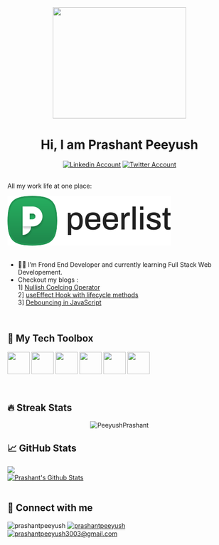 <div align="center">
<img src="https://res.cloudinary.com/doohtm4bs/image/upload/v1661883860/undraw_Firmware_re_fgdy-removebg-preview_jomlsd.jpg" width="300" height="250"/>
<br>

# Hi, I am Prashant Peeyush
  </div>
  <div align=center>
  <a href="https://www.linkedin.com/in/prashant-peeyush-9369bb19a/"><img src="https://cdn.worldvectorlogo.com/logos/linkedin-icon-2.svg" title="Linkedin" alt="Linkedin Account" width="30"/></a>
  <a href="https://twitter.com/PrashantPeeyush"><img src="https://cdn.worldvectorlogo.com/logos/twitter-6.svg" title="Twitter" alt="Twitter Account" width="40"/></a>
  <br><br>
</div>
  <p>All my work life at one place:<p>
  <a href="https://peerlist.io/rutvikumak"><img src="https://github.com/Siddhant-K-code/Siddhant-K-code/raw/master/PL%20Logo%20-%20Primary.svg"></a>
  <br>
 <br>
  
  
* 👨‍💻 I’m Frond End Developer and currently learning Full Stack Web Developement.
* Checkout my blogs :<br>
  1] <a href="https://prashant3003.hashnode.dev/nullish-coalescing-operator-a-gift-to-modern-developers" target="_blank"> Nullish Coelcing Operator </a> <br>
  2] <a href="https://prashant3003.hashnode.dev/useeffect-hook-with-lifecycle-methods" target="_blank"> useEffect Hook with lifecycle methods </a><br>
  3] <a href="https://prashant3003.hashnode.dev/debouncing-in-javascript" target="_blank"> Debouncing in JavaScript </a>
  
<br>
  
## 🧰 My Tech Toolbox

<p>
<img src="https://cdn.jsdelivr.net/gh/devicons/devicon/icons/html5/html5-original.svg" width="50" height="50"/>
<img src="https://cdn.jsdelivr.net/gh/devicons/devicon/icons/css3/css3-original.svg" width="50" height="50"/>
<img src="https://cdn.jsdelivr.net/gh/devicons/devicon/icons/javascript/javascript-original.svg"width="50" height="50" />
<img src="https://cdn.jsdelivr.net/gh/devicons/devicon/icons/typescript/typescript-original.svg" width="50" height="50"/>
 <img src="https://cdn.jsdelivr.net/gh/devicons/devicon/icons/react/react-original.svg"  width="50" height="50"/>
<img src="https://cdn.jsdelivr.net/gh/devicons/devicon/icons/visualstudio/visualstudio-plain.svg" width="50" height="50"/>
  </p>
<br>  
  
## 🔥 Streak Stats
<p align="center"><img src="https://github-readme-streak-stats.herokuapp.com/?user=PeeyushPrashant&theme=algolia" alt="PeeyushPrashant"  /></p>

## &#x1f4c8; GitHub Stats

 <div>
<a href="https://github.com/PeeyushPrashant/PeeyushPrashant">
  <img align="center" src="https://github-readme-stats.vercel.app/api/top-langs/?username=PeeyushPrashant&title_color=ffffff&text_color=c9cacc&icon_color=2bbc8a&bg_color=1d1f21&langs_count=3" />
</a>
   <br/>
<a href="https://github.com/PeeyushPrashant/PeeyushPrashant">
  <img align="center" src="https://github-readme-stats.vercel.app/api?username=PeeyushPrashant&show_icons=true&line_height=27&count_private=true&title_color=ffffff&text_color=c9cacc&icon_color=2bbc8a&bg_color=1d1f21" alt="Prashant's Github Stats" />
</a>
</div>
<br>

## 🔗 Connect with me

<div align="center>
<a href="https://twitter.com/PrashantPeeyush" target="blank"><img align="center" src="https://raw.githubusercontent.com/rahuldkjain/github-profile-readme-generator/master/src/images/icons/Social/twitter.svg" alt="prashantpeeyush" height="30" width="40" /></a>
<a href="https://www.linkedin.com/in/prashant-peeyush-9369bb19a/" target="blank"><img align="center" src="https://raw.githubusercontent.com/rahuldkjain/github-profile-readme-generator/master/src/images/icons/Social/linked-in-alt.svg" alt="prashantpeeyush" height="30" width="40" /></a>
<a href="mailto:prashantpeeyush3003@gmail.com" target="blank"><img align="center" src="https://img.icons8.com/color/48/000000/gmail-new.png" alt="prashantpeeyush3003@gmail.com" height="40" width="40" /></a>
</div>
